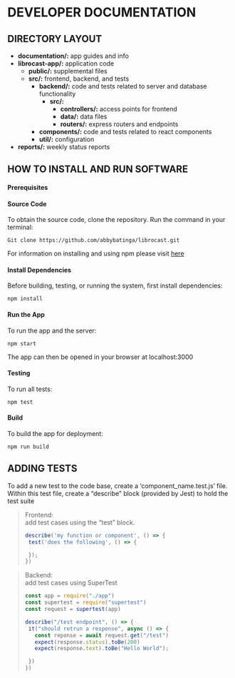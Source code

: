 # DEVELOPER DOCUMENTATION

## DIRECTORY LAYOUT
- __documentation/:__ app guides and info
- __librocast-app/:__ application code
    - __public/:__ supplemental files
    - __src/:__ frontend, backend, and tests
        - __backend/:__ code and tests related to server and database functionality
            - __src/:__
                - __controllers/:__ access points for frontend
                - __data/:__ data files
                - __routers/:__ express routers and endpoints
        - __components/:__ code and tests related to react components
        - __util/:__ configuration
- __reports/:__ weekly status reports

## HOW TO INSTALL AND RUN SOFTWARE
#### Prerequisites
  
#### Source Code
To obtain the source code, clone the repository. Run the command in your terminal: 
```
Git clone https://github.com/abbybatinga/librocast.git
```    

For information on installing and using npm please visit [here](https://docs.npmjs.com/downloading-and-installing-node-js-and-npm)

#### Install Dependencies
Before building, testing, or running the system, first install dependencies:
```
npm install
```

#### Run the App
To run the app and the server:
```
npm start
```
The app can then be opened in your browser at localhost:3000

#### Testing
To run all tests:
```
npm test
```
#### Build


To build the app for deployment:
```
npm run build
```


## ADDING TESTS
To add a new test to the code base, create a ‘component_name.test.js’ file. Within this test file, create a “describe” block (provided by Jest) to hold the test suite
>Frontend:  
>add test cases using the “test” block.
>```javascript
>describe('my function or component', () => {
>  test('does the following', () => {
>
>  });
>})
>```

>Backend:  
>add test cases using SuperTest
>```javascript
>const app = require("./app")
>const supertest = require("supertest")
>const request = supertest(app)
>
>describe("/test endpoint", () => {
>  it("should retrun a response", async () => {
>    const reponse = await request.get("/test")
>    expect(response.status).toBe(200)
>    expect(response.text).toBe("Hello World");
>
>  })
>})
>```
